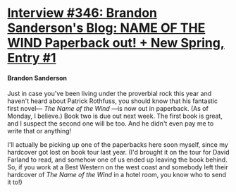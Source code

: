 # [Interview #346: Brandon Sanderson's Blog: NAME OF THE WIND Paperback out! + New Spring, Entry #1](https://www.theoryland.com/intvmain.php?i=346#1)

#### Brandon Sanderson

Just in case you've been living under the proverbial rock this year and haven't heard about Patrick Rothfuss, you should know that his fantastic first novel—
*The Name of the Wind*
—is now out in paperback. (As of Monday, I believe.) Book two is due out next week. The first book is great, and I suspect the second one will be too. And he didn't even pay me to write that or anything!

I'll actually be picking up one of the paperbacks here soon myself, since my hardcover got lost on book tour last year. (I'd brought it on the tour for David Farland to read, and somehow one of us ended up leaving the book behind. So, if you work at a Best Western on the west coast and somebody left their hardcover of
*The Name of the Wind*
in a hotel room, you know who to send it to!)


